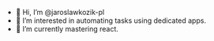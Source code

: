 - 👋 Hi, I’m @jaroslawkozik-pl
- 👀 I’m interested in automating tasks using dedicated apps.
- 🌱 I’m currently mastering react.

<!---
jaroslawkozik-pl/jaroslawkozik-pl is a ✨ special ✨ repository because its `README.md` (this file) appears on your GitHub profile.
You can click the Preview link to take a look at your changes.
--->
